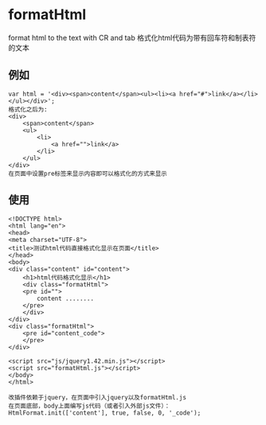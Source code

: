 # formatHtml
format html to the text with CR and tab
格式化html代码为带有回车符和制表符的文本

## 例如
    var html = '<div><span>content</span><ul><li><a href="#">link</a></li></ul></div>';
    格式化之后为:
    <div>
		<span>content</span>
		<ul>
			<li>
				<a href="">link</a>
			</li>
		</ul>
	</div>
    在页面中设置pre标签来显示内容即可以格式化的方式来显示
    
## 使用
	<!DOCTYPE html>
	<html lang="en">
	<head>
	<meta charset="UTF-8">
	<title>测试html代码直接格式化显示在页面</title>
	</head>
	<body>
	<div class="content" id="content">
	    <h1>html代码格式化显示</h1>
	    <div class="formatHtml">
		<pre id="">
		    content ........
		</pre>
	    </div>
	</div>
	<div class="formatHtml">
	    <pre id="content_code">
	    </pre>
	</div>

	<script src="js/jquery1.42.min.js"></script>
	<script src="formatHtml.js"></script>
	</body>
	</html>
	
	改插件依赖于jquery，在页面中引入jquery以及formatHtml.js
	在页面底部，body上面编写js代码（或者引入外部js文件）：
	HtmlFormat.init(['content'], true, false, 0, '_code');
	
	
	
	
